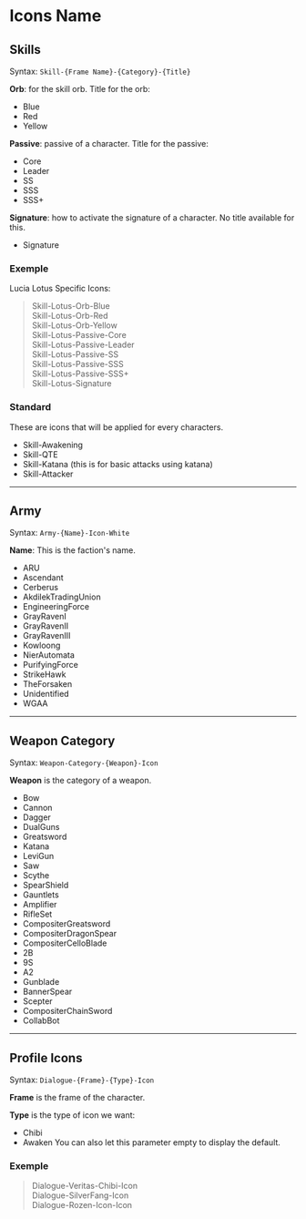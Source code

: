 # Icons Name

## Skills
Syntax: ```Skill-{Frame Name}-{Category}-{Title}```

**Orb**: for the skill orb. Title for the orb:
- Blue
- Red
- Yellow

**Passive**: passive of a character. Title for the passive:
- Core
- Leader
- SS
- SSS
- SSS+

**Signature**: how to activate the signature of a character. No title available for this.
- Signature

### Exemple
Lucia Lotus Specific Icons:
> Skill-Lotus-Orb-Blue <br>
> Skill-Lotus-Orb-Red <br>
> Skill-Lotus-Orb-Yellow <br>
> Skill-Lotus-Passive-Core <br>
> Skill-Lotus-Passive-Leader <br>
> Skill-Lotus-Passive-SS <br>
> Skill-Lotus-Passive-SSS <br>
> Skill-Lotus-Passive-SSS+ <br>
> Skill-Lotus-Signature <br>

### Standard
These are icons that will be applied for every characters.
- Skill-Awakening
- Skill-QTE
- Skill-Katana (this is for basic attacks using katana)
- Skill-Attacker

---

## Army
Syntax: ```Army-{Name}-Icon-White```

**Name**: This is the faction's name.
- ARU
- Ascendant
- Cerberus
- AkdilekTradingUnion
- EngineeringForce
- GrayRavenI
- GrayRavenII
- GrayRavenIII
- Kowloong
- NierAutomata
- PurifyingForce
- StrikeHawk
- TheForsaken
- Unidentified
- WGAA

---

## Weapon Category
Syntax: ```Weapon-Category-{Weapon}-Icon```

**Weapon** is the category of a weapon.
- Bow
- Cannon
- Dagger
- DualGuns
- Greatsword
- Katana
- LeviGun
- Saw
- Scythe
- SpearShield
- Gauntlets
- Amplifier
- RifleSet
- CompositerGreatsword
- CompositerDragonSpear
- CompositerCelloBlade
- 2B
- 9S
- A2
- Gunblade
- BannerSpear
- Scepter
- CompositerChainSword
- CollabBot

---

## Profile Icons
Syntax: ```Dialogue-{Frame}-{Type}-Icon```

**Frame** is the frame of the character. 


**Type** is the type of icon we want:
- Chibi
- Awaken
You can also let this parameter empty to display the default.

### Exemple
> Dialogue-Veritas-Chibi-Icon <br>
> Dialogue-SilverFang-Icon <br>
> Dialogue-Rozen-Icon-Icon <br>